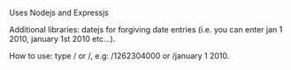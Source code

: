 Uses Nodejs and Expressjs

Additional libraries: datejs for forgiving date entries (i.e. you can enter jan 1 2010, january 1st 2010 etc...).

How to use: type /<unixtime> or /<natural language time>, e.g: <url>/1262304000  or  <url>/january 1 2010.


